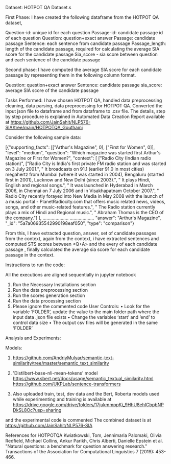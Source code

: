 
Dataset:  HOTPOT QA Dataset.s

First Phase:
I  have  created  the following  dataframe from the HOTPOT QA dataset,
 
Question-id: unique id for each question
Passage-id: candidate passage id of  each question
Question: question+exact answer
Passage: candidate passage 
Sentence:  each sentence from candidate passage
Passage_length:  length of the candidate  passage, required for calculating the average SIA score for the  candidate  passage
Sia_score - sia score between question and each sentence of the candidate passage

Second phase:
I have computed the average SIA  score for each candidate passage by representing them in the following column format.

Question: question+exact answer
Sentence: candidate passage 
sia_score: average SIA score  of the candidate passage

Tasks Performed:
I have chosen HOTPOT QA, handled data preprocessing cleaning, data parsing, data preprocessing for HOTPOT QA.  Converted the  input json file to dataframe and from dataframe to .csv file. The details, step by step procedure is explained in Automated  Data  Creation Report available at 
https://github.com/JainSahit/NLP576-SIA/tree/main/HOTPOTQA_Gouthami


Consider the following sample data:

[{"supporting_facts": [["Arthur's Magazine", 0], ["First for Women", 0]], 
"level": "medium", 
"question": "Which magazine was started first Arthur's Magazine or First for Women?", 
"context": [   ["Radio City (Indian radio station)", ["Radio City is India's first private FM radio station and was started on 3 July 2001.", " It broadcasts on 91.1 (earlier 91.0 in most cities) megahertz from Mumbai (where it was started in 2004), Bengaluru (started first in 2001), Lucknow and New Delhi (since 2003).", " It plays Hindi, English and regional songs.", " It was launched in Hyderabad in March 2006, in Chennai on 7 July 2006 and in Visakhapatnam October 2007.", " Radio City recently forayed into New Media in May 2008 with the launch of a music portal - PlanetRadiocity.com that offers music related news, videos, songs, and other music-related features.", " The Radio station currently plays a mix of Hindi and Regional music.", " Abraham Thomas is the CEO of the company."]  ],
………………..
……………….
"answer": "Arthur's Magazine", 
"_id": "5a7a06935542990198eaf050", 
"type": "comparison"}

From this, I have extracted question, answer, set of candidate passages from the context, again from the context, i have extracted sentences and computed STS scores between <Q+A> and the every <sentence> of each candidate passage , finally   calculated the  average sia score for each  candidate passage in the context. 

Instructions to run the  code:

All the  executions are aligned sequentially  in jupyter  notebook
1.	Run the  Necessary Installations section
2.	Run the data preprocessing  section
3.	Run  the scores generation section
4.	 Run the  data  processing section
5.	Please ignore the  commented code
User Controls:
•	Look for the variable ‘FOLDER’, update the value to the main folder path where the input data .json file exists
•	Change the variables ‘start’ and ‘end’ to control data size
•	The output csv files will be generated in the same ‘FOLDER’


Analysis and  Experiments:

Models:
1) https://github.com/AndriyMulyar/semantic-text-similarity/tree/master/semantic_text_similarity 
2) 'Distilbert-base-nli-mean-tokens'  model
https://www.sbert.net/docs/usage/semantic_textual_similarity.html
https://github.com/UKPLab/sentence-transformers

3) Also uploaded train, test, dev data and  the  Bert, Roberta models used while experimenting and training is available at
https://drive.google.com/drive/folders/17jukmmppKi_9HhU8ehICbpbNPDkSL8Oc?usp=sharing

and the  experimental code is commented
The combined dataset is at https://github.com/JainSahit/NLP576-SIA

References for  HOTPOTQA
Kwiatkowski, Tom, Jennimaria Palomaki, Olivia Redfield, Michael Collins, Ankur Parikh, Chris Alberti, Danielle Epstein et al. "Natural questions: a benchmark for question answering research." Transactions of the Association for Computational Linguistics 7 (2019): 453-466.

 


















